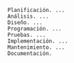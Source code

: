     Planificación. ...
    Análisis. ...
    Diseño. ...
    Programación. ...
    Pruebas. ...
    Implementación. ...
    Mantenimiento. ...
    Documentación.